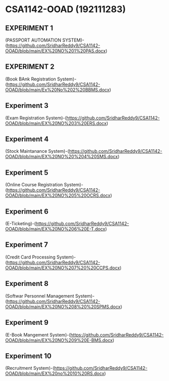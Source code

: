# CSA1142-OOAD (192111283)
## EXPERIMENT 1 
(PASSPORT AUTOMATION SYSTEM)-(https://github.com/SridharReddy9/CSA1142-OOAD/blob/main/EX%20NO%201%20PAS.docx)
## EXPERIMENT 2
(Book BAnk Registration System)-(https://github.com/SridharReddy9/CSA1142-OOAD/blob/main/Ex%20No%202%20BBMS.docx)
## Experiment 3
(Exam Registration System)-(https://github.com/SridharReddy9/CSA1142-OOAD/blob/main/EX%20NO%203%20ERS.docx)
## Experiment 4
(Stock Maintanance System)-(https://github.com/SridharReddy9/CSA1142-OOAD/blob/main/EX%20NO%20%204%20SMS.docx)
## Experiment 5
(Online Course Registration System)-(https://github.com/SridharReddy9/CSA1142-OOAD/blob/main/EX%20NO%205%20OCRS.docx)
## Experiment 6
(E-Ticketing)-(https://github.com/SridharReddy9/CSA1142-OOAD/blob/main/EX%20NO%206%20E-T.docx)
## Experiment 7
(Credit Card Processing System)-(https://github.com/SridharReddy9/CSA1142-OOAD/blob/main/EX%20NO%207%20%20CCPS.docx)
## Experiment 8
(Softwar Personnel Management System)-(https://github.com/SridharReddy9/CSA1142-OOAD/blob/main/EX%20NO%208%20%20SPMS.docx)
## Experiment 9
(E-Book Mangement System)-(https://github.com/SridharReddy9/CSA1142-OOAD/blob/main/EX%20NO%209%20E-BMS.docx)
## Experiment 10
(Recruitment System)-(https://github.com/SridharReddy9/CSA1142-OOAD/blob/main/EX%20no%2010%20RS.docx)
